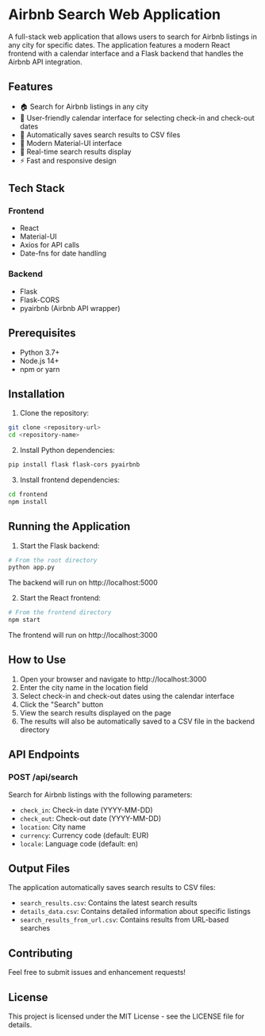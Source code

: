 # Airbnb Search Web Application

A full-stack web application that allows users to search for Airbnb listings in any city for specific dates. The application features a modern React frontend with a calendar interface and a Flask backend that handles the Airbnb API integration.

## Features

- 🏠 Search for Airbnb listings in any city
- 📅 User-friendly calendar interface for selecting check-in and check-out dates
- 💾 Automatically saves search results to CSV files
- 🎨 Modern Material-UI interface
- 🔄 Real-time search results display
- ⚡ Fast and responsive design

## Tech Stack

### Frontend
- React
- Material-UI
- Axios for API calls
- Date-fns for date handling

### Backend
- Flask
- Flask-CORS
- pyairbnb (Airbnb API wrapper)

## Prerequisites

- Python 3.7+
- Node.js 14+
- npm or yarn

## Installation

1. Clone the repository:
```bash
git clone <repository-url>
cd <repository-name>
```

2. Install Python dependencies:
```bash
pip install flask flask-cors pyairbnb
```

3. Install frontend dependencies:
```bash
cd frontend
npm install
```

## Running the Application

1. Start the Flask backend:
```bash
# From the root directory
python app.py
```
The backend will run on http://localhost:5000

2. Start the React frontend:
```bash
# From the frontend directory
npm start
```
The frontend will run on http://localhost:3000

## How to Use

1. Open your browser and navigate to http://localhost:3000
2. Enter the city name in the location field
3. Select check-in and check-out dates using the calendar interface
4. Click the "Search" button
5. View the search results displayed on the page
6. The results will also be automatically saved to a CSV file in the backend directory

## API Endpoints

### POST /api/search
Search for Airbnb listings with the following parameters:
- `check_in`: Check-in date (YYYY-MM-DD)
- `check_out`: Check-out date (YYYY-MM-DD)
- `location`: City name
- `currency`: Currency code (default: EUR)
- `locale`: Language code (default: en)

## Output Files

The application automatically saves search results to CSV files:
- `search_results.csv`: Contains the latest search results
- `details_data.csv`: Contains detailed information about specific listings
- `search_results_from_url.csv`: Contains results from URL-based searches

## Contributing

Feel free to submit issues and enhancement requests!

## License

This project is licensed under the MIT License - see the LICENSE file for details.
